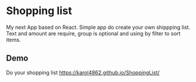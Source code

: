 
# Shopping list
My next App based on React.
Simple app do create your own shippping list.
Text and amount are require, group is optional and using by filter to sort items.

## Demo 
Do your shopping list https://karol4862.github.io/ShoppingList/
